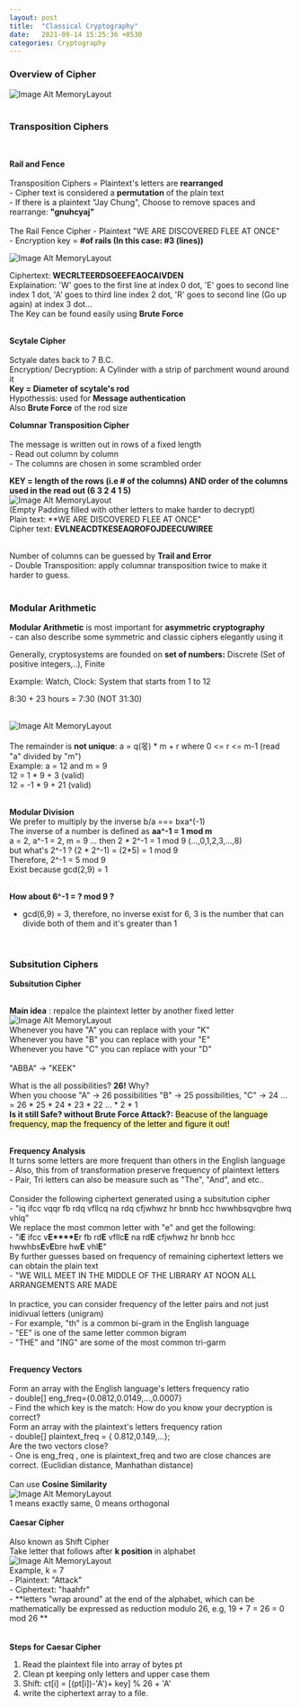 ```yaml
---
layout: post
title:  "Classical Cryptography"
date:   2021-09-14 15:25:36 +0530
categories: Cryptography
---
```


### **Overview of Cipher** <br/>


![Image Alt MemoryLayout](/assets/cipherdiagram.png) <br/>
<br/>

### Transposition Ciphers <br/>
<br/>

**Rail and Fence** <br/>
<br/>
Transposition Ciphers = Plaintext's letters are **rearranged** <br/>
    - Cipher text is considered a **permutation** of the plain text <br/>
    - If there is a plaintext "Jay Chung", Choose to remove spaces and rearrange: **"gnuhcyaj"**  <br/>
<br/>
The Rail Fence Cipher
    - Plaintext "WE ARE DISCOVERED FLEE AT ONCE" <br/>
    - Encryption key = **#of rails (In this case: #3 (lines))** <br/>

![Image Alt MemoryLayout](/assets/railcipher.png) <br/>

Ciphertext: **WECRLTEERDSOEEFEAOCAIVDEN** <br/>
Explaination: 'W' goes to the first line at index 0 dot, 'E' goes to second line index 1 dot, 'A' goes to third line index 2 dot, 'R' goes to second line (Go up again) at index 3 dot... <br/> 
The Key can be found easily using **Brute Force** <br/>
<br/>

**Scytale Cipher** <br/>
<br/>
Sctyale dates back to 7 B.C. <br/>
Encryption/ Decryption: A Cylinder with a strip of parchment wound around it <br/>
**Key = Diameter of scytale's rod**<br/>
Hypothessis: used for **Message authentication**<br/>
Also **Brute Force** of the rod size <br/>

**Columnar Transposition Cipher** <br/>
<br/>
The message is written out in rows of a fixed length <br/>
    - Read out column by column <br/>
    - The columns are chosen in some scrambled order <br/>

**KEY = length of the rows (i.e # of the columns) AND order of the columns used in the read out (6 3 2 4 1 5)** <br/>
![Image Alt MemoryLayout](/assets/columnarcipher.png) <br/>
(Empty Padding filled with other letters to make harder to decrypt) <br/>
Plain text: **WE ARE DISCOVERED FLEE AT ONCE" <br/>
Cipher text: **EVLNEACDTKESEAQROFOJDEECUWIREE** <br/>
<br/>

Number of columns can be guessed by **Trail and Error** <br/>
    - Double Transposition: apply columnar transposition twice to make it harder to guess. 
<br/>
<br/>

### Modular Arithmetic  <br/>

**Modular Arithmetic** is most important for **asymmetric cryptography** <br/>
    - can also describe some symmetric and classic ciphers elegantly using it  <br/>

Generally, cryptosystems are founded on **set of numbers:** Discrete (Set of positive integers,..), Finite <br/>
 
Example: Watch, Clock: System that starts from 1 to 12 <br/>

8:30 + 23 hours = 7:30 (NOT 31:30) <br/>
<br/>

![Image Alt MemoryLayout](/assets/modulusoperation.png) <br/>
<br/>
The remainder is **not unique**: a = q(몫) * m + r  where 0 <= r <= m-1 (read "a" divided by "m") <br/>
Example: a = 12 and m = 9 <br/>
12 = 1 * 9 + 3 (valid) <br/>
12 = -1 * 9 + 21 (valid) <br/>
<br/>

**Modular Division** <br/>
We prefer to multiply by the inverse b/a === bxa^(-1) <br/>
The inverse of a number is defined as **aa^-1 = 1 mod m** <br/>
a = 2, a^-1 = 2, m = 9 ... then 2 * 2^-1 = 1 mod 9  (...,0,1,2,3,...,8) <br/>
but what's 2^-1 ? (2 * 2^-1) = (2*5) = 1 mod 9 <br/>
Therefore, 2^-1 = 5 mod 9 <br/>
Exist because gcd(2,9) = 1 <br/> 
<br/>

**How about 6^-1 = ? mod 9 ?** <br/>
- gcd(6,9) = 3, therefore, no inverse exist for 6, 3 is the number that can divide both of them and it's greater than 1 <br/>
<br/>

### Subsitution Ciphers <br/>

**Subsitution Cipher** <br/>
<br/>

**Main idea** : repalce the plaintext letter by another fixed letter<br/>
![Image Alt MemoryLayout](/assets/subsitution.png) <br/>
Whenever you have "A" you can replace with your "K" <br/>
Whenever you have "B" you can replace with your "E" <br/>
Whenever you have "C" you can replace with your "D" <br/>
<br/>
"ABBA" -> "KEEK"<br/>

What is the all possibilities? **26!** Why? <br/>
When you choose "A" -> 26 possibilities "B" -> 25 possibilities, "C" -> 24 ... = 26 * 25 * 24 * 23 * 22 ... * 2 * 1 <br/>
**Is it still Safe? without Brute Force Attack?:**  <mark style='background-color: #fff5b1'>Beacuse of the language frequency, map the frequency of the letter and figure it out! </mark>  <br/>
<br/>

**Frequency Analysis** <br/>
It turns some letters are more frequent than others in the English language <br/>
    - Also, this from of transformation preserve frequency of plaintext letters <br/>
    - Pair, Tri letters can also be measure such as "The", "And", and etc.. <br/>
<br/>
Consider the following ciphertext generated using a subsitution cipher <br/>
    - "iq ifcc vqqr fb rdq vfllcq na rdq cfjwhwz hr bnnb hcc hwwhbsqvqbre hwq vhlq" <br/>
We replace the most common letter with "e" and get the following: <br/>
    - "i**E** ifcc v**E****E**r fb rd**E** vfllc**E** na rd**E** cfjwhwz hr bnnb hcc hwwhbs**E**v**E**bre hw**E** vhl**E**" <br/>
By further guesses based on frequency of remaining ciphertext letters we can obtain the plain text <br/>
    - "WE WILL MEET IN THE MIDDLE OF THE LIBRARY AT NOON ALL ARRANGEMENTS ARE MADE <br/>
    <br/>
In practice, you can consider frequency of the letter pairs and not just inidivual letters (unigram) <br/>
    - For example, "th" is a common bi-gram in the English language <br/>
    - "EE" is one of the same letter common bigram <br/>
    - "THE" and "ING" are some of the most common tri-garm <br/>
<br/>

**Frequency Vectors**<br/>
<br/>
Form an array with the English language's letters frequency ratio<br/>
    - double[] eng_freq={0.0812,0.0149,...,0.0007} <br/>
    - Find the which key is the match: How do you know your decryption is correct? <br/>
Form an array with the plaintext's letters frequency ration <br/>
    - double[] plaintext_freq = { 0.812,0.149,...}; <br/>
Are the two vectors close? <br/>
    - One is eng_freq , one is plaintext_freq and two are close chances are correct. (Euclidian distance, Manhathan distance) <br/>
<br/>
Can use **Cosine Similarity** <br/>
![Image Alt MemoryLayout](/assets/cosine.png) <br/>
1 means exactly same, 0 means orthogonal <br/>
<br/>
**Caesar Cipher**<br/>
<br/>
Also known as Shift Cipher <br/>
Take letter that follows after **k position** in alphabet <br/>
![Image Alt MemoryLayout](/assets/caesar.png) <br/>
Example, k = 7 <br/>
    - Plaintext: "Attack" <br/>
    - Ciphertext: "haahfr" <br/>
    - **letters "wrap around" at the end of the alphabet, which can be mathematically be expressed as reduction modulo 26, e.g, 19 + 7 = 26 = 0 mod 26 ** <br/>
<br/>
<br/>
**Steps for Caesar Cipher** <br/>
1. Read the plaintext file into array of bytes pt <br/> 
2. Clean pt keeping only letters and upper case them <br/>
3. Shift: ct[i] = [(pt[i])-'A')+ key] % 26 + 'A'<br/>
4. write the ciphertext array to a file. <br/>